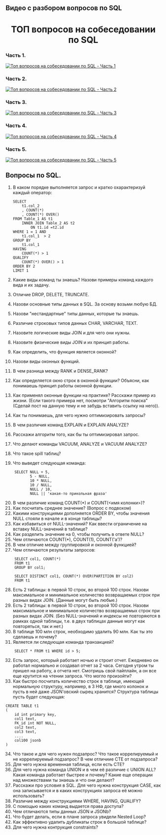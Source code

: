 <!-- Yandex.Metrika counter -->
<script type="text/javascript">
    (function(m,e,t,r,i,k,a){
        m[i]=m[i]||function(){(m[i].a=m[i].a||[]).push(arguments)};
        m[i].l=1*new Date();
        for (var j = 0; j < document.scripts.length; j++) {if (document.scripts[j].src === r) { return; }}
        k=e.createElement(t),a=e.getElementsByTagName(t)[0],k.async=1,k.src=r,a.parentNode.insertBefore(k,a)
    })(window, document,'script','https://mc.yandex.ru/metrika/tag.js?id=103580753', 'ym');

    ym(103580753, 'init', {ssr:true, webvisor:true, clickmap:true, ecommerce:"dataLayer", accurateTrackBounce:true, trackLinks:true});
</script>
<noscript><div><img src="https://mc.yandex.ru/watch/103580753" style="position:absolute; left:-9999px;" alt="" /></div></noscript>
<!-- /Yandex.Metrika counter -->
## Видео с разбором вопросов по SQL

<h1 style="text-align: center;">ТОП вопросов на собеседовании по SQL</h1>

### Часть 1.

[![Топ вопросов на собеседовании по SQL - Часть 1](https://markdown-videos-api.jorgenkh.no/youtube/rTSODCT4mKw)](https://youtu.be/rTSODCT4mKw) 

### Часть 2.

[![Топ вопросов на собеседовании по SQL - Часть 2](https://markdown-videos-api.jorgenkh.no/youtube/rTSODCT4mKw)](https://youtu.be/ssmmckc3F3c) 

### Часть 3.

[![Топ вопросов на собеседовании по SQL - Часть 3](https://markdown-videos-api.jorgenkh.no/youtube/rTSODCT4mKw)](https://youtu.be/M5t3AbLpxks) 

### Часть 4.

[![Топ вопросов на собеседовании по SQL - Часть 4](https://markdown-videos-api.jorgenkh.no/youtube/XKg7bR5ksFg)](https://youtu.be/XKg7bR5ksFg) 

### Часть 5.

[![Топ вопросов на собеседовании по SQL - Часть 5](https://markdown-videos-api.jorgenkh.no/youtube/XKg7bR5ksFg)](https://youtu.be/VHZQQr47Z90) 

## Вопросы по SQL.

1. В каком порядке выполняется запрос и кратко охарактеризуй каждый оператор:
   
   ```
   SELECT 
       t1.col_2 
       , COUNT(*)
       , COUNT(*) OVER() 
   FROM Table_1 AS t1
       INNER JOIN Table_2 AS t2
           ON t1.id =t2.id
   WHERE 1 = 1 AND 
       t1.col_1  > 2
   GROUP BY 
       t1.col_1
   HAVING 
       COUNT(*) > 1
   QUALIFY 
       COUNT(*) OVER() > 1
   ORDER BY 2
   LIMIT 1
   ```
2. Какие виды команд ты знаешь? Назови примеры команд каждого вида и их задачу.
3. Отличие DROP, DELETE, TRUNCATE.
4. Назови основные типы данных в SQL. За основу возьми любую БД.
5. Назови "нестандартные" типы данных, которые ты знаешь.
6. Различие строковых типов данных CHAR, VARCHAR, TEXT.
7. Назовите логические виды JOIN и для чего они нужны.
8. Назовите физические виды JOIN и их принцип работы.
9. Как определить, что функция является оконной?
10. Назови виды оконных функций.
11. В чем разница между RANK и DENSE_RANK?
12. Как определяется окно строк в оконной функции? Объясни, как понимаешь принцип работы оконной функции.
13. Как применял оконные функции на практике? Расскажи пример из жизни. (Если такого примера нет, посмотри "Алгоритм поиска" (Сделай пост на данную тему и не забудь вставить ссылку на него)).
14. Как ты понимаешь, для чего нужно оптимизировать запросы?
15. В чем различия команд EXPLAIN и EXPLAIN ANALYZE?
16. Расскажи алгоритм того, как бы ты оптимизировал запрос.
17. Что делают команды VACUUM, ANALYZE и VACUUM ANALYZE?
18. Что такое spill таблиц?
19. Что выведет следующая команда:
    
```
    SELECT NULL + 5,
           5 - NULL,
           10 * NULL,
           10 / NULL,
           NULL / 10,
           NULL || 'какая-то прикольная фраза'
```

20. В чем различие команд COUNT(*) и COUNT(<имя колонки>)?
21. Как посчитать среднее значение? (Вопрос с подвохом)
22. Какими конструкциями дополняется ORDER BY, чтобы значения NULL стояли в начале и в конце таблицы?
23. Как избавиться от NULL-значений? Как ввести ограничение на вставку NULL-значений в таблице?
24. Как разделить значение на 0, чтобы получить в ответе NULL?
25. Чем отличаются COUNT(*), COUNT(1), COUNT('a')?
26. В чем отличие между группировкой и оконной функцией?
27. Чем отличаются результаты запросов:

```
    SELECT col1, COUNT(*) 
    FROM t1 
    GROUP BY col1;
```

```
    SELECT DISTINCT col1, COUNT(*) OVER(PARTITION BY col2)
    FROM t1
```

28. Есть 2 таблицы: в первой 10 строк, во второй 100 строк. Назови максимальное и минимальное количество возвращаемых строк при разных видах JOIN. (Данные могут быть любые.)
29. Есть 2 таблицы: в первой 10 строк, во второй 100 строк. Назови максимальное и минимальное количество возвращаемых строк при разных видах JOIN. (Без NULL-значений и индексы не повторяются в рамках одной таблицы, т.е. в двух таблицах данные могут как повторяться, так и нет.)
30. В таблице 100 млн строк, необходимо удалить 90 млн. Как ты это сделаешь и почему?
31. Является ли следующая команда транзакцией?

```
    SELECT * FROM t1 WHERE id > 5;
```
32. Есть запрос, который работает ночью и строит отчет. Ежедневно он работал нормально и создавал отчет за 2 часа. Сегодня утром ты пришел на работу, а отчета нет. Смотришь свой пайплайн, а он все еще крутится на чтении запроса. Что могло произойти?
33. Как быстро посчитать количество строк в таблице, имеющей нормальную структуру, например, в 3 НФ, где много колонок и пусть в ней даже JSON'овский сырец хранится? Структура таблицы пусть будет следующая:

```
CREATE TABLE t1 
(
    id int primary key,
    col1 text,
    FK_id int NOT NULL,
    col2 text,
    col3 text,
    ....
    col100 jsonb
)
```
34. Что такое и для чего нужен подзапрос? Что такое коррелируемый и не коррелируемый подзапрос? В чем отличиие СТЕ от подзапроса?
35. Для чего нужна временная таблица, если есть CTE?
36. Для чего нужна команда UNION и в чем её различие с UNION ALL? Какая команда работает быстрее и почему? Какие еще операции над множествами ты знаешь и что они делают?
37. Расскажи про условия в SQL. Для чего нужна конструкция CASE, как она записывается и в каких конструкциях запроса её можно использовать?
38. Различие между конструкциями WHERE, HAVING, QUALIFY?
39. С помощью каких команд выдается права доступа?
40. Чем отличаются типы данных JSON и JSONb?
41. Что будет делать, если в плане запроса увидели Nested Loop?
42. Как эффективно удалить дубликаты строк в большой таблице?
43. Для чего нужна контрукция constraints?